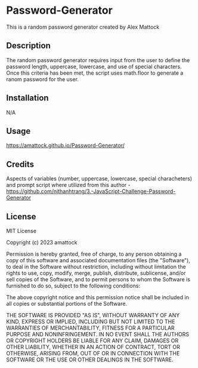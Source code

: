 # Password-Generator
This is a random password generator created by Alex Mattock

## Description
The random password generator requires input from the user to define the password length, uppercase, lowercase, and use of special characters. Once this criteria has been met, the script uses math.floor to generate a ranom password for the user.


## Installation
N/A

## Usage

https://amattock.github.io/Password-Generator/

## Credits

Aspects of variables (number, uppercase, lowercase, special characheters) and prompt script where utilized from this author - https://github.com/njthanhtrang/3.-JavaScript-Challenge-Password-Generator

## License
MIT License

Copyright (c) 2023 amattock

Permission is hereby granted, free of charge, to any person obtaining a copy of this software and associated documentation files (the "Software"), to deal in the Software without restriction, including without limitation the rights to use, copy, modify, merge, publish, distribute, sublicense, and/or sell copies of the Software, and to permit persons to whom the Software is furnished to do so, subject to the following conditions:

The above copyright notice and this permission notice shall be included in all copies or substantial portions of the Software.

THE SOFTWARE IS PROVIDED "AS IS", WITHOUT WARRANTY OF ANY KIND, EXPRESS OR IMPLIED, INCLUDING BUT NOT LIMITED TO THE WARRANTIES OF MERCHANTABILITY, FITNESS FOR A PARTICULAR PURPOSE AND NONINFRINGEMENT. IN NO EVENT SHALL THE AUTHORS OR COPYRIGHT HOLDERS BE LIABLE FOR ANY CLAIM, DAMAGES OR OTHER LIABILITY, WHETHER IN AN ACTION OF CONTRACT, TORT OR OTHERWISE, ARISING FROM, OUT OF OR IN CONNECTION WITH THE SOFTWARE OR THE USE OR OTHER DEALINGS IN THE SOFTWARE.